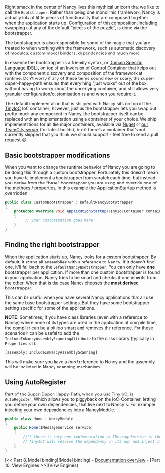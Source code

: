 Right smack in the center of Nancy lives this mythical unicorn that we like to call the `Bootstrapper`. Rather than being one monolithic framework, Nancy is actually lots of little pieces of functionality that are composed together when the application starts up. Configuration of this composition, including swapping out any of the default “pieces of the puzzle”, is done via the bootstrapper.

The bootstrapper is also responsible for some of the magic that you are treated to when working with the framework, such as automatic discovery of modules, custom model binders, dependencies and much more.

In essence the bootstrapper is a friendly syntax, or [Domain Specific Language (DSL)](http://en.wikipedia.org/wiki/Domain-specific_language), on top of an [Inversion of Control Container](http://en.wikipedia.org/wiki/Inversion_of_Control) that helps out with the component discovery and composition of the framework at runtime. Don’t worry if any of these terms sound new or scary, the super-duper-happy-path ensures that everything “just works” out of the box, without having to worry about the underlying container, and still allows very granular configuration/customisation as and when you require it.

The default implementation that is shipped with Nancy sits on top of the [TinyIoC](https://github.com/grumpydev/TinyIoC) IoC container; however, just as the bootstrapper lets you swap out pretty much any component in Nancy, the bootstrapper itself can be replaced with an implementation using a container of your choice. We ship implementations for all the major containers, available via [Nuget](https://nuget.org/packages?q=Nancy.Bootstrappers) or [our TeamCity server](http://nancy-ci.cloudapp.net/) (for latest builds), but if there’s a container that’s not currently shipped that you think we should support - feel free to send a pull request :smile:

## Basic bootstrapper modifications

When you want to change the runtime behavior of Nancy you are going to be doing this through a custom bootstrapper. Fortunately this doesn’t mean you have to implement a bootstrapper from scratch each time, but instead you derive from the “base” bootstrapper you are using and override one of the methods / properties. In this example the ApplicationStartup method is overridden:

```c#
public class CustomBootstrapper : DefaultNancyBootstrapper
{
    protected override void ApplicationStartup(TinyIoCContainer container, IPipelines pipelines)
    {
         // your customization goes here
    }
}
```

## Finding the right bootstrapper

When the application starts up, Nancy looks for a custom bootstrapper. By default, it scans all assemblies with a reference to Nancy. If it doesn't find one, it'll fall back to the `DefaultNancyBootstrapper`. You can only have **one** bootstrapper per application. If more than one custom bootstrapper is found in your application, Nancy tries to be smart and checks if one inherits from the other. When that is the case Nancy chooses the **most derived** bootstrapper.

This can be useful when you have several Nancy applications that all use the same base bootstrapper settings. But they have some bootstrapper setting specific for some of the applications.

**NOTE**: Sometimes, if you have class libraries (even with a reference to Nancy) where none of its types are used in the application at compile time, the compiler can be a bit *too* smart and removes the reference. For these scenarios it can be useful to add the `IncludeInNancyAssemblyScanningAttribute` to the class library (typically in `Properties.cs`):

    [assembly: IncludeInNancyAssemblyScanning]

This will make sure you have a *hard* reference to Nancy and the assembly will be included in Nancy scanning mechanism.

## Using AutoRegister

Part of the [Super-Duper-Happy-Path](https://github.com/NancyFx/Nancy/wiki/Introduction), when you use TinyIoC, is `AutoRegister`. Which allows you to piggyback on the IoC-Container, letting you define your own dependencies, that live next to Nancy's. For example injecting your own dependencies into a NancyModule.

```c#
public class Home : NancyModule
{
    public Home(IMessageService service)
    {
        //If there is only one implementation of IMessageService in the application,
        // TinyIoC will resolve the dependency on its own and inject it in the module.
    }
}
```

[<< Part 8. Model binding](Model binding) - [Documentation overview](Documentation) - [Part 10. View Engines >>](View Engines)